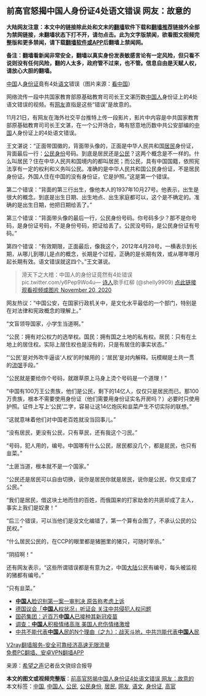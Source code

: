  <h2>前高官怒揭中国人身份证4处语文错误 网友：故意的</h2> <p class="notice"><b>大陆网友注意：本文中的链接除此处和文末的<a href="https://github.com/bannedbook/fanqiang" >翻墙</a>软件下载和<a href="https://github.com/killgcd/justmysocks/blob/master/README.md">翻墙推荐</a>链接外全部为禁网链接，未翻墙状态下打不开，请勿点击。此为文字版禁闻，欲看图文视频完整版和更多禁闻，请下载<a href="https://github.com/bannedbook/fanqiang">翻墙软件或APP</a>后翻墙上禁闻网。</p><p>备注：翻墙看新闻非常安全，翻墙以真实身份发表敏感言论有一定风险，但只看不说则没有任何风险，翻的人太多，政府管不过来，也不管。信息自由是天赋人权，请放心大胆的翻墙。</b></p>  <div class="entry"> <p id="conimg"></p> <p><span class='wp_keywordlink_affiliate'><a href="https://www.bannedbook.org/" title="中国" target="_blank">中国</a></span>人<a href="https://www.bannedbook.org/bnews/tag/%e8%ba%ab%e4%bb%bd%e8%af%81/" class="st_tag internal_tag" rel="tag" title="标签 身份证 下的日志">身份证</a>竟有4处<a href="https://www.bannedbook.org/bnews/tag/%E8%AF%AD%E6%96%87/" class="st_tag internal_tag" rel="tag" title="标签 语文 下的日志">语文</a>错误（图片来源：<span class='wp_keywordlink_affiliate'><a href="https://www.secretchina.com/" title="看中国" target="_blank">看中国</a></span>）</p> <p>网络流传一段中共国家教育部原基础教育司司长王文湛历数<a href="https://www.bannedbook.org/bnews/tag/%e4%b8%ad%e5%9b%bd%e4%ba%ba/" class="st_tag internal_tag" rel="tag" title="标签 中国人 下的日志">中国人</a>身份证上的4处语文错误的视频。有<a href="https://www.bannedbook.org/bnews/tag/%e7%bd%91%e5%8f%8b/" class="st_tag internal_tag" rel="tag" title="标签 网友 下的日志">网友</a>直指是这些“错误”是故意的。</p> <p>11月21日，有网友在海外社交平台推特上传一段影片，影片中内容是中共国家教育部原基础教育司司长王文湛，在一个公开场合，略有怒意地历数中共公安部编的<a href="https://www.bannedbook.org/bnews/tag/%E4%B8%AD%E5%9B%BD/" class="st_tag internal_tag" rel="tag" title="标签 中国 下的日志">中国</a>人身份证上的4处语文错误。</p> <p>王文湛说：“正面带国徽的，背面带头像的，正面是中华人民共和国<a href="https://www.bannedbook.org/bnews/tag/%E5%B1%85%E6%B0%91/" class="st_tag internal_tag" rel="tag" title="标签 居民 下的日志">居民</a>身份证，背面最后一行：<a href="https://www.bannedbook.org/bnews/tag/%E5%85%AC%E6%B0%91%E8%BA%AB%E4%BB%BD/" class="st_tag internal_tag" rel="tag" title="标签 公民身份 下的日志">公民身份</a>号码。到底是居民还是<a href="https://www.bannedbook.org/bnews/tag/%e5%85%ac%e6%b0%91/" class="st_tag internal_tag" rel="tag" title="标签 公民 下的日志">公民</a>？这两个概念是不一样的。什么叫居民？住在中华人民共和国境内的都叫居民；而公民，具有中国国籍，依照宪法享有一定的权利和义务叫公民。准确的是中华人民共和国公民身份证，不是居民身份证。外国人住在中国的没有身份证，它是护照。”这是第一个错误。</p> <p>第二个错误：“背面的第三行出生，像他本人的1937年10月27号。他表示，出生是很大的概念。到底是出生日期、出生地点、出生家庭都可以，这个是不确定的。准确的是出生日期，他把日期给丢了。”</p>  <p>第三个错误：“背面带头像的最后一行，公民身份号码。你号码多少？那不是你号码，是身份证号码，不是身份号码，把证给丢了。公民没号码，是公民身份证有号码。”</p> <p>第四个错误：“有效期限，正面最后，像我这个，2012年4月28号。一横表示到长期，从哪儿到哪儿是点的概念，长期是个过程，正确的是长期有效，或从哪年哪月起长期有效。语文错误就这四个。”王文湛说。</p> <blockquote><p>滑天下之大稽：中国人的身份证竟然有4处错误 pic.twitter.com/y6Pep9Wo4u— <span class='wp_keywordlink'><a href="https://www.bannedbook.org/forum11/topic295.html" title="禁片：诗人的悲歌" target="_blank">诗人</a></span>歌手红柳 (@shelly9909) <a href="https://twitter.com/shelly9909/status/1329918001303359494?ref_src=twsrc%5Etfw">点此链接观看视频或图片 November 20, 2020</a></p></blockquote> <p>网友热议：“中国公安，在国家行政机关中，是文化水平最低的一个部门，特别是在对法律和宪政概念的理解上。”</p> <p>“文盲领导国家，小学生当道啊。”</p> <p>“公民：拥有对公权力的选举权。国民：拥有国之土地的私有权。居民：只有在土地上的居住权。实际上居住权也是没有的，只是有居住的事实状态。”</p>  <p>“‘公民’是对外吹牛逼谈‘人权’的时候用的；‘居民’是对内解释。玩模糊是土共一贯的<span class='wp_keywordlink'><a href="https://www.bannedbook.org/forum11/topic282.html" title="禁片：评中国共产党的流氓本性" target="_blank">流氓</a></span>手段。”</p> <p>“公民就是要给你个号码，就跟草原上马身上烫个号码是一个道理！”</p> <p>“中国有100万王公贵族，他们是公民，剩下的14亿人，仅仅只是居民而已。那100万贵族，根本不需要使用身份证（他们需要用身份证实名开房吗？）必要时只使用护照。证件上写上‘公民’二字，容易让这14亿炮灰和韭菜产生不切实际的联想。”</p> <p>“这就意味着他们对中国老百姓就没当回事儿。”</p> <p>“没有居民，更没有公民，只有草民，还有我这个刁民。”</p> <p>“号码，犯人用的，编号。中国哪有什么公民，居民都没几个，都是屁民，也只有韭菜。”</p>  <p>“土匪当道，根本就不是一个国家。”</p> <p>“公民还是居民可以自由切换，说你是居民你就是居民，说你是公民，你又变成了公民。”</p> <p>“我们是居民，借这块土地而住的百姓，而俄国来的打家劫舍的共匪却成了主人，事实上我们是奴隶！”</p> <p>“后三个错误，可以当他们是没文化编错了，第一个算有企图了，不承认公民的公民权。”</p> <p>“什么居民公民的，在CCP的眼里都是猪圈里的猪只，可随时宰杀。”</p> <p>“阴招啊！”</p>  <p>还有网友表示，“这些所谓错误都是有意为之，中国<span class='wp_keywordlink_affiliate'><a href="https://www.bannedbook.org/" title="大陆" target="_blank">大陆</a></span>公民有编号，每头被监视的猪都有编号。”</p> <p>“只有韭菜。”</p> <ul class='op-related-articles' title='相关阅读'> <li><a href='https://www.bannedbook.org/bnews/headline/20201122/1434866.html' target='_blank'><b>中国人</b>脸识别第一案一审判决 原告称考虑上诉</a></li> <li><a href='https://www.bannedbook.org/bnews/comments/20201121/1434768.html' target='_blank'>德国议会「<b>中国人</b>权状况」听证会 关注中共侵犯人权问题</a></li> <li><a href='https://www.bannedbook.org/bnews/headline/20201120/1434317.html' target='_blank'>国药集团：近百万<b>中国人</b>已接种其新冠疫苗</a></li> <li><a href='https://www.bannedbook.org/bnews/baitai/20201120/1434258.html' target='_blank'>调查：<b>中国人</b>积极情绪高涨 美国人悲伤情绪激增</a></li> <li><a href='https://www.bannedbook.org/bnews/ssgc/20201120/1434132.html' target='_blank'>中共不能代表<b>中国人</b>民的N个理由（之九）：战天斗地，中共岂能代表<b>中国人</b>民</a></li> </ul> <p class="texttj"> <a href="https://www.bannedbook.org/forum23/topic22702.html" target="_blank">V2ray翻墙服务-安全可靠经济高速无限流量</a><br/> <a href="https://github.com/bannedbook/fanqiang/wiki/%E7%A6%81%E9%97%BB%E7%BD%91%E5%AE%89%E5%8D%93%E7%BF%BB%E5%A2%99%E6%96%B0%E9%97%BBAPP" target="_blank">免费PC翻墙、安卓VPN翻墙APP</a></p><p> 来源：<span class='wp_keywordlink_affiliate'><a href="https://www.soundofhope.org" title="希望之声" target="_blank">希望之声</a></span>记者岳文骁综合报导 </p><a name='sharetosocial'></a>       <div><b>本文的图文或视频完整版</b>：<a href='https://www.bannedbook.org/bnews/cbnews/20201122/1434910.html'>前高官怒揭中国人身份证4处语文错误 网友：故意的</a></div>  </div><!--END ENTRY--> <div class="postfooter"> <div>本文标签：<a href="https://www.bannedbook.org/bnews/tag/%E4%B8%AD%E5%9B%BD/" rel="tag">中国</a>, <a href="https://www.bannedbook.org/bnews/tag/%e4%b8%ad%e5%9b%bd%e4%ba%ba/" rel="tag">中国人</a>, <a href="https://www.bannedbook.org/bnews/tag/%e5%85%ac%e6%b0%91/" rel="tag">公民</a>, <a href="https://www.bannedbook.org/bnews/tag/%E5%85%AC%E6%B0%91%E8%BA%AB%E4%BB%BD/" rel="tag">公民身份</a>, <a href="https://www.bannedbook.org/bnews/tag/%E5%B1%85%E6%B0%91/" rel="tag">居民</a>, <a href="https://www.bannedbook.org/bnews/tag/%e7%bd%91%e5%8f%8b/" rel="tag">网友</a>, <a href="https://www.bannedbook.org/bnews/tag/%E8%AF%AD%E6%96%87/" rel="tag">语文</a>, <a href="https://www.bannedbook.org/bnews/tag/%e8%ba%ab%e4%bb%bd%e8%af%81/" rel="tag">身份证</a>, <a href="https://www.bannedbook.org/bnews/tag/%E9%AB%98%E5%AE%98/" rel="tag">高官</a></div>  </div><!--END POSTFOOTER--> 